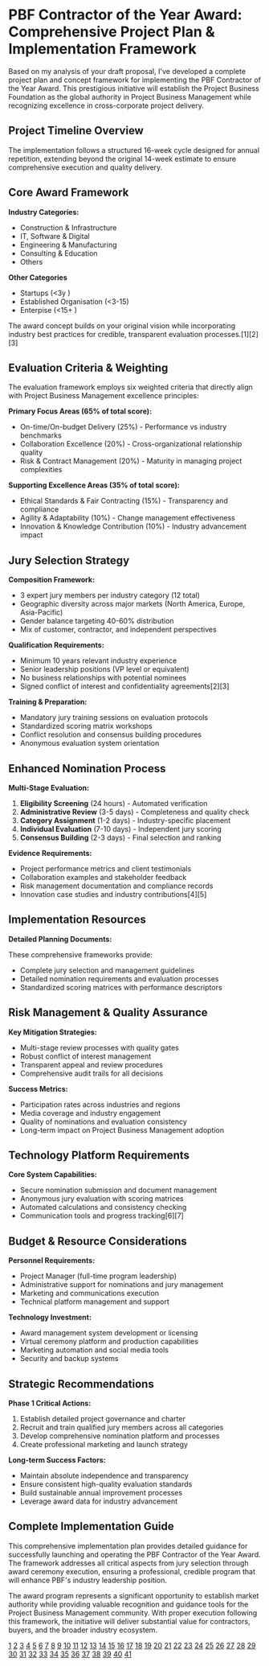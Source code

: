 # PBF Contractor of the Year Award: Comprehensive Project Plan & Implementation Framework

Based on my analysis of your draft proposal, I've developed a complete project plan and concept framework for implementing the PBF Contractor of the Year Award. This prestigious initiative will establish the Project Business Foundation as the global authority in Project Business Management while recognizing excellence in cross-corporate project delivery.

## Project Timeline Overview
The implementation follows a structured 16-week cycle designed for annual repetition, extending beyond the original 14-week estimate to ensure comprehensive execution and quality delivery.

## Core Award Framework

**Industry Categories:**
- Construction & Infrastructure
- IT, Software & Digital  
- Engineering & Manufacturing
- Consulting & Education
- Others

**Other Categories**
- Startups (<3y )
- Established Organisation (<3-15)
- Enterpise (<15+ )


The award concept builds on your original vision while incorporating industry best practices for credible, transparent evaluation processes.[1][2][3]

## Evaluation Criteria & Weighting
The evaluation framework employs six weighted criteria that directly align with Project Business Management excellence principles:

**Primary Focus Areas (65% of total score):**
- On-time/On-budget Delivery (25%) - Performance vs industry benchmarks
- Collaboration Excellence (20%) - Cross-organizational relationship quality  
- Risk & Contract Management (20%) - Maturity in managing project complexities

**Supporting Excellence Areas (35% of total score):**
- Ethical Standards & Fair Contracting (15%) - Transparency and compliance
- Agility & Adaptability (10%) - Change management effectiveness
- Innovation & Knowledge Contribution (10%) - Industry advancement impact

## Jury Selection Strategy

**Composition Framework:**
- 3 expert jury members per industry category (12 total)
- Geographic diversity across major markets (North America, Europe, Asia-Pacific)
- Gender balance targeting 40-60% distribution
- Mix of customer, contractor, and independent perspectives

**Qualification Requirements:**
- Minimum 10 years relevant industry experience
- Senior leadership positions (VP level or equivalent)
- No business relationships with potential nominees
- Signed conflict of interest and confidentiality agreements[2][3]

**Training & Preparation:**
- Mandatory jury training sessions on evaluation protocols
- Standardized scoring matrix workshops
- Conflict resolution and consensus building procedures
- Anonymous evaluation system orientation

## Enhanced Nomination Process

**Multi-Stage Evaluation:**
1. **Eligibility Screening** (24 hours) - Automated verification
2. **Administrative Review** (3-5 days) - Completeness and quality check
3. **Category Assignment** (1-2 days) - Industry-specific placement
4. **Individual Evaluation** (7-10 days) - Independent jury scoring
5. **Consensus Building** (2-3 days) - Final selection and ranking

**Evidence Requirements:**
- Project performance metrics and client testimonials
- Collaboration examples and stakeholder feedback  
- Risk management documentation and compliance records
- Innovation case studies and industry contributions[4][5]

## Implementation Resources

**Detailed Planning Documents:**







These comprehensive frameworks provide:
- Complete jury selection and management guidelines
- Detailed nomination requirements and evaluation processes
- Standardized scoring matrices with performance descriptors

## Risk Management & Quality Assurance

**Key Mitigation Strategies:**
- Multi-stage review processes with quality gates
- Robust conflict of interest management
- Transparent appeal and review procedures
- Comprehensive audit trails for all decisions

**Success Metrics:**
- Participation rates across industries and regions
- Media coverage and industry engagement
- Quality of nominations and evaluation consistency
- Long-term impact on Project Business Management adoption

## Technology Platform Requirements

**Core System Capabilities:**
- Secure nomination submission and document management
- Anonymous jury evaluation with scoring matrices
- Automated calculations and consistency checking
- Communication tools and progress tracking[6][7]

## Budget & Resource Considerations

**Personnel Requirements:**
- Project Manager (full-time program leadership)
- Administrative support for nominations and jury management
- Marketing and communications execution
- Technical platform management and support

**Technology Investment:**
- Award management system development or licensing
- Virtual ceremony platform and production capabilities
- Marketing automation and social media tools
- Security and backup systems

## Strategic Recommendations

**Phase 1 Critical Actions:**
1. Establish detailed project governance and charter
2. Recruit and train qualified jury members across all categories
3. Develop comprehensive nomination platform and processes
4. Create professional marketing and launch strategy

**Long-term Success Factors:**
- Maintain absolute independence and transparency
- Ensure consistent high-quality evaluation standards
- Build sustainable annual improvement processes
- Leverage award data for industry advancement

## Complete Implementation Guide



This comprehensive implementation plan provides detailed guidance for successfully launching and operating the PBF Contractor of the Year Award. The framework addresses all critical aspects from jury selection through award ceremony execution, ensuring a professional, credible program that will enhance PBF's industry leadership position.

The award program represents a significant opportunity to establish market authority while providing valuable recognition and guidance tools for the Project Business Management community. With proper execution following this framework, the initiative will deliver substantial value for contractors, buyers, and the broader industry ecosystem.

[1](https://projectbusiness.foundation/about-us/)
[2](https://www.theicod.org/storage/app/media/best%20practice%20documents/ICO_RES_BP_Jury_Guidelines.pdf)
[3](https://www.theicod.org/storage/app/media/best%20practice%20documents/ICO_RES_BP_Organising_Design_Award_Competitions.pdf)
[4](https://www1.bca.gov.sg/docs/default-source/docs-corp-buildsg/bca-awards/cea/cea20.pdf?sfvrsn=f25db7c5_2)
[5](https://www.austintexas.gov/sites/default/files/files/Performance_Evaluation_Scoring_Guidelines_-_CONTRACTOR.pdf)
[6](https://awardforce.com/blog/judging-best-practices-for-awards-programs/)
[7](https://awardforce.com/blog/articles/how-to-make-your-awards-nomination-process-easier-for-everyone/)
[8](https://ppl-ai-file-upload.s3.amazonaws.com/web/direct-files/attachments/22027641/d4745988-4b8c-4bf9-b99a-39ac61c9c894/Draft-Proposal-1.pdf)
[9](https://de.linkedin.com/showcase/real-project-business-foundation/)
[10](https://projectbusiness.foundation)
[11](https://excellenceinconstruction.mt/award-categories/contractor-of-the-year/)
[12](https://pmworldlibrary.net/wp-content/uploads/2020/04/pmwj93-May2020-Ozguler-Interview-wtih-Lehmann-and-Berneburg.pdf)
[13](https://competition.adesignaward.com/juror-identification-and-verification.html)
[14](https://www.abc.org/Portals/1/Documents/Membership%20Docs/Excellence%20in%20Construction/23rd%20EIC%20Binder%20Guidelines.pdf)
[15](https://www.sciencedirect.com/science/article/pii/S026378632200117X)
[16](https://respaweb.eu/files/user/docs/PA_Evaluation_Guidelines.pdf)
[17](https://www.nist.gov/baldrige/baldrige-award/award-criteria)
[18](https://project-business.org)
[19](https://www.uslegalsupport.com/blog/jury-research/)
[20](https://constructingexcellence.org.uk/awards-categories-and-guidance/)
[21](https://project-business.org/about/join-us/)
[22](https://www.advocatemagazine.com/article/2018-february/words-matter-drafting-and-using-jury-questionnaires-effectively)
[23](https://rqawards.com/best-practices-for-managing-board-nominations-efficiently/)
[24](https://www.inventive.ai/blog-posts/rfp-evaluation-criteria-examples)
[25](https://www.earnedschedule.com/docs/eric%20jenett%20project%20management%20excellence%20award.pdf)
[26](https://info.adminawards.com/craft-winning-nominations)
[27](https://www.prokuria.com/post/how-to-rfp-scoring)
[28](https://www.wcu.edu/pmi/2002/IT04.PDF)
[29](https://www.bestpracticegroup.com/evaluation-framework-procurement-tenders/)
[30](https://www.bcs.org/media/ni5pj3ud/project-excellence-criteria.pdf)
[31](https://awards.acm.org/binaries/content/assets/awards/advice-for-award-nominators-and-endorsers.pdf)
[32](https://www.smartsheet.com/content/vendor-assessment-evaluation)
[33](https://globalpmawards.com/criteria.html)
[34](https://www.reviewr.com/5-best-practices-for-running-an-online-award-program/)
[35](https://thorntonandlowe.com/moderated-scoring-tender-evaluation/)
[36](https://awards.ipma.world/award/)
[37](https://research.utoronto.ca/honours-awards/award-nomination-tips-resources)
[38](https://edyoucated.org/en-us/glossary/evaluation-matrix)
[39](https://resources.futureproblemsolving.org/article/excellence-project-management-award/)
[40](https://matterapp.com/blog/team-award-nomination-example)
[41](https://www.rfpverse.com/faqs/what-is-a-performance-evaluation-matrix-and-how-is-it-used-in-government-contracting)
